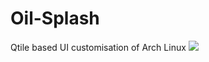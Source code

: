 # Oil-Splash
Qtile based UI customisation of Arch Linux
![]("https://github.com/TheWonkyTestube/Oil-Splash/blob/main/assets/Oil%20Splash.png")
